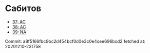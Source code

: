 # Сабитов
- [37: AC](37.md)
- [38: AC](38.md)
- [39: NA](39.md)

Commit: a8f5166fbc9bc2d454bcf0d0e3c0e4cee696bcd2
 fetched at: 20201210-231758
